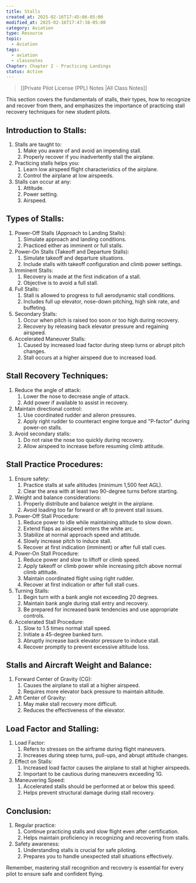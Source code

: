 ```yaml
---
title: Stalls
created_at: 2025-02-16T17:45:06-05:00
modified_at: 2025-02-16T17:47:38-05:00
category: Aviation
type: Resource
topic:
  - Aviation
tags:
  - aviation
  - classnotes
Chapter: Chapter 2 - Practicing Landings
status: Active
---
```

>[[Private Pilot License (PPL) Notes |All Class Notes]]

This section covers the fundamentals of stalls, their types, how to recognize and recover from them, and emphasizes the importance of practicing stall recovery techniques for new student pilots.

## Introduction to Stalls:

1. Stalls are taught to:
    1. Make you aware of and avoid an impending stall.
    2. Properly recover if you inadvertently stall the airplane.
2. Practicing stalls helps you:
    1. Learn low airspeed flight characteristics of the airplane.
    2. Control the airplane at low airspeeds.
3. Stalls can occur at any:
    1. Attitude.
    2. Power setting.
    3. Airspeed.

## Types of Stalls:

1. Power-Off Stalls (Approach to Landing Stalls):
    1. Simulate approach and landing conditions.
    2. Practiced either as imminent or full stalls.
2. Power-On Stalls (Takeoff and Departure Stalls):
    1. Simulate takeoff and departure situations.
    2. Include stalls with takeoff configuration and climb power settings.
3. Imminent Stalls:
    1. Recovery is made at the first indication of a stall.
    2. Objective is to avoid a full stall.
4. Full Stalls:
    1. Stall is allowed to progress to full aerodynamic stall conditions.
    2. Includes full up elevator, nose-down pitching, high sink rate, and buffeting.
5. Secondary Stalls:
    1. Occur when pitch is raised too soon or too high during recovery.
    2. Recovery by releasing back elevator pressure and regaining airspeed.
6. Accelerated Maneuver Stalls:
    1. Caused by increased load factor during steep turns or abrupt pitch changes.
    2. Stall occurs at a higher airspeed due to increased load.

## Stall Recovery Techniques:

1. Reduce the angle of attack:
    1. Lower the nose to decrease angle of attack.
    2. Add power if available to assist in recovery.
2. Maintain directional control:
    1. Use coordinated rudder and aileron pressures.
    2. Apply right rudder to counteract engine torque and "P-factor" during power-on stalls.
3. Avoid secondary stalls:
    1. Do not raise the nose too quickly during recovery.
    2. Allow airspeed to increase before resuming climb attitude.

## Stall Practice Procedures:

1. Ensure safety:
    1. Practice stalls at safe altitudes (minimum 1,500 feet AGL).
    2. Clear the area with at least two 90-degree turns before starting.
2. Weight and balance considerations:
    1. Properly distribute and balance weight in the airplane.
    2. Avoid loading too far forward or aft to prevent stall issues.
3. Power-Off Stall Procedure:
    1. Reduce power to idle while maintaining altitude to slow down.
    2. Extend flaps as airspeed enters the white arc.
    3. Stabilize at normal approach speed and attitude.
    4. Slowly increase pitch to induce stall.
    5. Recover at first indication (imminent) or after full stall cues.
4. Power-On Stall Procedure:
    1. Reduce power and slow to liftoff or climb speed.
    2. Apply takeoff or climb power while increasing pitch above normal climb attitude.
    3. Maintain coordinated flight using right rudder.
    4. Recover at first indication or after full stall cues.
5. Turning Stalls:
    1. Begin turn with a bank angle not exceeding 20 degrees.
    2. Maintain bank angle during stall entry and recovery.
    3. Be prepared for increased bank tendencies and use appropriate controls.
6. Accelerated Stall Procedure:
    1. Slow to 1.5 times normal stall speed.
    2. Initiate a 45-degree banked turn.
    3. Abruptly increase back elevator pressure to induce stall.
    4. Recover promptly to prevent excessive altitude loss.

## Stalls and Aircraft Weight and Balance:

1. Forward Center of Gravity (CG):
    1. Causes the airplane to stall at a higher airspeed.
    2. Requires more elevator back pressure to maintain altitude.
2. Aft Center of Gravity:
    1. May make stall recovery more difficult.
    2. Reduces the effectiveness of the elevator.

## Load Factor and Stalling:

1. Load Factor:
    1. Refers to stresses on the airframe during flight maneuvers.
    2. Increases during steep turns, pull-ups, and abrupt attitude changes.
2. Effect on Stalls:
    1. Increased load factor causes the airplane to stall at higher airspeeds.
    2. Important to be cautious during maneuvers exceeding 1G.
3. Maneuvering Speed:
    1. Accelerated stalls should be performed at or below this speed.
    2. Helps prevent structural damage during stall recovery.

## Conclusion:

1. Regular practice:
    1. Continue practicing stalls and slow flight even after certification.
    2. Helps maintain proficiency in recognizing and recovering from stalls.
2. Safety awareness:
    1. Understanding stalls is crucial for safe piloting.
    2. Prepares you to handle unexpected stall situations effectively.

Remember, mastering stall recognition and recovery is essential for every pilot to ensure safe and confident flying.